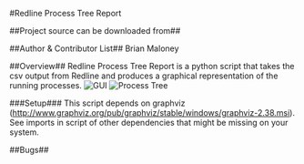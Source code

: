#Redline Process Tree Report

##Project source can be downloaded from##


##Author & Contributor List##
Brian Maloney

##Overview##
Redline Process Tree Report is a python script that takes the csv output from Redline and produces a graphical representation of the running processes.
![GUI](https://cloud.githubusercontent.com/assets/10360919/15366642/d74b7f6e-1cea-11e6-8b31-ce19618309c8.png)
![Process Tree](https://cloud.githubusercontent.com/assets/10360919/15366645/de79c3d6-1cea-11e6-88e9-9d7434a6c78b.png)

###Setup###
This script depends on graphviz (http://www.graphviz.org/pub/graphviz/stable/windows/graphviz-2.38.msi). See imports in script of other dependencies that might be missing on your system.

##Bugs##